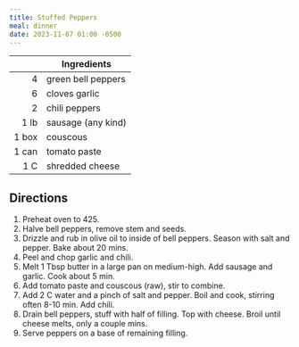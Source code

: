```yaml
---
title: Stuffed Peppers
meal: dinner
date: 2023-11-07 01:00 -0500
---
```


|| Ingredients |
|-:|-|
4     | green bell peppers
6     | cloves garlic
2     | chili peppers
1 lb  | sausage (any kind)
1 box | couscous
1 can | tomato paste
1 C   | shredded cheese

## Directions

1. Preheat oven to 425.
2. Halve bell peppers, remove stem and seeds.
3. Drizzle and rub in olive oil to inside of bell peppers. Season with salt and pepper. Bake about 20 mins.
4. Peel and chop garlic and chili.
5. Melt 1 Tbsp butter in a large pan on medium-high. Add sausage and garlic. Cook about 5 min.
6. Add tomato paste and couscous (raw), stir to combine.
7. Add 2 C water and a pinch of salt and pepper. Boil and cook, stirring often 8-10 min. Add chili.
8. Drain bell peppers, stuff with half of filling. Top with cheese. Broil until cheese melts, only a couple mins.
9. Serve peppers on a base of remaining filling.
